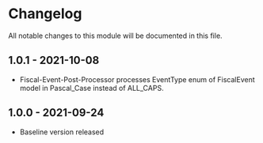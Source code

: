 # Changelog
All notable changes to this module will be documented in this file.

## 1.0.1 - 2021-10-08
- Fiscal-Event-Post-Processor processes EventType enum of FiscalEvent model in Pascal_Case instead of ALL_CAPS. 

## 1.0.0 - 2021-09-24
- Baseline version released
